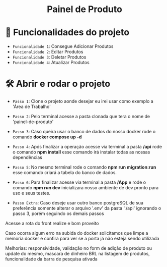 <h1 align="center"> Painel de Produto </h1>

# :hammer: Funcionalidades do projeto

- `Funcionalidade 1`: Consegue Adicionar Produtos
- `Funcionalidade 2`: Editar Produtos
- `Funcionalidade 3`: Deletar Produtos
- `Funcionalidade 4`: Atualizar Produtos

# 🛠️ Abrir e rodar o projeto

- `Passo 1`: Clone o projeto aonde desejar eu irei usar como exemplo a 'Área de Trabalho'
- `Passo 2`: Pelo terminal acesse a pasta clonada que tera o nome de 'painel-de-produto'
- `Passo 3`: Caso queira usar o banco de dados do nosso docker rode o comando **docker compose up -d**
- `Passo 4`: Após finalizar a operação acesse via terminal a pasta **/api** rode o comando **npm install** esse comando irá instalar todas as nossas dependências
- `Passo 5`: No mesmo terminal rode o comando **npm run migration:run** esse comando criará a tabela do banco de dados.
- `Passo 6`: Para finalizar acesse via terminal a pasta **/App** e rode o comando **npm run dev** inicializara nosso ambiente de dev pronto para uso e seus testes.

- `Passo Extra`: Caso deseje usar outro banco postgreSQL de sua preferência somente alterar o arquivo '.env' da pasta './api' ignorando o passo 3, porém seguindo os demais passos


<p>Acesse a rota do front realize e bom proveito</p>
<p>Caso ocorra algum erro na subida do docker solicitamos que limpe a memoria docker e confira para ver se a porta já não esteja sendo utilizada</p>

<p>Melhorias: responsividade, validação no form de adição de produto ou update do mesmo, mascara de dinheiro BRL na listagem de produtos, funcionalidade da barra de pesquisa ativada</p>
